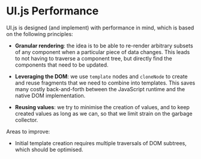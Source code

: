 # UI.js Performance

UI.js is designed (and implement) with performance in mind, which is
based on the following principles:

-   **Granular rendering**: the idea is to be able to re-render
    arbitrary subsets of any component when a particular piece of data
    changes. This leads to not having to traverse a component tree, but
    directly find the components that need to be updated.

-   **Leveraging the DOM**: we use `template` nodes and `cloneNode` to
    create and reuse fragments that we need to combine into templates.
    This saves many costly back-and-forth between the JavaScript runtime
    and the native DOM implementation.

-   **Reusing values**: we try to minimise the creation of values, and
    to keep created values as long as we can, so that we limit strain on
    the garbage collector.

Areas to improve:

-   Initial template creation requires multiple traversals of DOM
    subtrees, which should be optimised.
